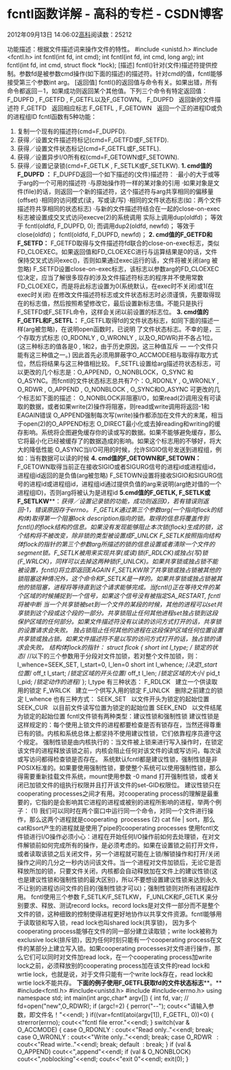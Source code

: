 
# fcntl函数详解 - 高科的专栏 - CSDN博客

2012年09月13日 14:06:02[高科](https://me.csdn.net/pbymw8iwm)阅读数：25212


功能描述：根据文件描述词来操作文件的特性。
\#include <unistd.h>
\#include <fcntl.h>
int fcntl(int fd, int cmd);
int fcntl(int fd, int cmd, long arg);
int fcntl(int fd, int cmd, struct flock *lock);
[描述]
fcntl()针对(文件)描述符提供控制。参数fd是被参数cmd操作(如下面的描述)的描述符。针对cmd的值，fcntl能够接受第三个参数int arg。
[返回值]
fcntl()的返回值与命令有关。如果出错，所有命令都返回－1，如果成功则返回某个其他值。下列三个命令有特定返回值：F_DUPFD , F_GETFD , F_GETFL以及F_GETOWN。
F_DUPFD   返回新的文件描述符
F_GETFD   返回相应标志
F_GETFL , F_GETOWN   返回一个正的进程ID或负的进程组ID
fcntl函数有5种功能：
1. 复制一个现有的描述符(cmd=F_DUPFD).
2. 获得／设置文件描述符标记(cmd=F_GETFD或F_SETFD).
3. 获得／设置文件状态标记(cmd=F_GETFL或F_SETFL).
4. 获得／设置异步I/O所有权(cmd=F_GETOWN或F_SETOWN).
5. 获得／设置记录锁(cmd=F_GETLK , F_SETLK或F_SETLKW).
**1. cmd值的F_DUPFD ：**
F_DUPFD返回一个如下描述的(文件)描述符：
·最小的大于或等于arg的一个可用的描述符
·与原始操作符一样的某对象的引用
·如果对象是文件(file)的话，则返回一个新的描述符，这个描述符与arg共享相同的偏移量(offset)
·相同的访问模式(读，写或读/写)
·相同的文件状态标志(如：两个文件描述符共享相同的状态标志)
·与新的文件描述符结合在一起的close-on-exec标志被设置成交叉式访问execve(2)的系统调用
实际上调用dup(oldfd)；
等效于
fcntl(oldfd, F_DUPFD, 0);
而调用dup2(oldfd, newfd)；
等效于
close(oldfd)；
fcntl(oldfd, F_DUPFD, newfd)；
**2. cmd值的F_GETFD和F_SETFD：**
F_GETFD取得与文件描述符fd联合的close-on-exec标志，类似FD_CLOEXEC。如果返回值和FD_CLOEXEC进行与运算结果是0的话，文件保持交叉式访问exec()，否则如果通过exec运行的话，文件将被关闭(arg 被忽略)
F_SETFD设置close-on-exec标志，该标志以参数arg的FD_CLOEXEC位决定，应当了解很多现存的涉及文件描述符标志的程序并不使用常数 FD_CLOEXEC，而是将此标志设置为0(系统默认，在exec时不关闭)或1(在exec时关闭)
在修改文件描述符标志或文件状态标志时必须谨慎，先要取得现在的标志值，然后按照希望修改它，最后设置新标志值。不能只是执行F_SETFD或F_SETFL命令，这样会关闭以前设置的标志位。
**3. cmd值的F_GETFL和F_SETFL：**
F_GETFL取得fd的文件状态标志，如同下面的描述一样(arg被忽略)，在说明open函数时，已说明
了文件状态标志。不幸的是，三个存取方式标志 (O_RDONLY , O_WRONLY , 以及O_RDWR)并不各占1位。(这三种标志的值各是0 , 1和2，由于历史原因，这三种值互斥 — 一个文件只能有这三种值之一。) 因此首先必须用屏蔽字O_ACCMODE相与取得存取方式位，然后将结果与这三种值相比较。
F_SETFL设置给arg描述符状态标志，可以更改的几个标志是：O_APPEND，O_NONBLOCK，O_SYNC 和 O_ASYNC。而fcntl的文件状态标志总共有7个：O_RDONLY , O_WRONLY , O_RDWR , O_APPEND , O_NONBLOCK , O_SYNC和O_ASYNC
可更改的几个标志如下面的描述：
O_NONBLOCK非阻塞I/O，如果read(2)调用没有可读取的数据，或者如果write(2)操作将阻塞，则read或write调用将返回-1和EAGAIN错误
O_APPEND强制每次写(write)操作都添加在文件大的末尾，相当于open(2)的O_APPEND标志
O_DIRECT最小化或去掉reading和writing的缓存影响。系统将企图避免缓存你的读或写的数据。如果不能够避免缓存，那么它将最小化已经被缓存了的数据造成的影响。如果这个标志用的不够好，将大大的降低性能
O_ASYNC当I/O可用的时候，允许SIGIO信号发送到进程组，例如：当有数据可以读的时候
**4. cmd值的F_GETOWN和F_SETOWN：**
F_GETOWN取得当前正在接收SIGIO或者SIGURG信号的进程id或进程组id，进程组id返回的是负值(arg被忽略)
F_SETOWN设置将接收SIGIO和SIGURG信号的进程id或进程组id，进程组id通过提供负值的arg来说明(arg绝对值的一个进程组ID)，否则arg将被认为是进程id
**5.****cmd值的****F_GETLK, F_SETLK或F_SETLKW****：**获得／设置记录锁的功能，成功则返回0，若有错误则返回-1，错误原因存于errno。
F_GETLK通过第三个参数arg(一个指向flock的结构体)取得第一个阻塞lock description指向的锁。取得的信息将覆盖传到fcntl()的flock结构的信息。如果没有发现能够阻止本次锁(flock)生成的锁，这个结构将不被改变，除非锁的类型被设置成F_UNLCK
F_SETLK按照指向结构体flock的指针的第三个参数arg所描述的锁的信息设置或者清除一个文件的segment锁。F_SETLK被用来实现共享(或读)锁(F_RDLCK)或独占(写)锁(F_WRLCK)，同样可以去掉这两种锁(F_UNLCK)。如果共享锁或独占锁不能被设置，fcntl()将立即返回EAGAIN
F_SETLKW除了共享锁或独占锁被其他的锁阻塞这种情况外，这个命令和F_SETLK是一样的。如果共享锁或独占锁被其他的锁阻塞，进程将等待直到这个请求能够完成。当fcntl()正在等待文件的某个区域的时候捕捉到一个信号，如果这个信号没有被指定SA_RESTART, fcntl将被中断
当一个共享锁被set到一个文件的某段的时候，其他的进程可以set共享锁到这个段或这个段的一部分。共享锁阻止任何其他进程set独占锁到这段保护区域的任何部分。如果文件描述符没有以读的访问方式打开的话，共享锁的设置请求会失败。
独占锁阻止任何其他的进程在这段保护区域任何位置设置共享锁或独占锁。如果文件描述符不是以写的访问方式打开的话，独占锁的请求会失败。
结构体flock的指针：
struct flcok
{
short int l_type; /* 锁定的状态*/
//以下的三个参数用于分段对文件加锁，若对整个文件加锁，则：l_whence=SEEK_SET, l_start=0, l_len=0
short int l_whence; /*决定l_start位置*/
off_t l_start; /*锁定区域的开头位置*/
off_t l_len; /*锁定区域的大小*/
pid_t l_pid; /*锁定动作的进程*/
};
l_type 有三种状态：
F_RDLCK   建立一个供读取用的锁定
F_WRLCK   建立一个供写入用的锁定
F_UNLCK   删除之前建立的锁定
l_whence 也有三种方式：
SEEK_SET   以文件开头为锁定的起始位置
SEEK_CUR   以目前文件读写位置为锁定的起始位置
SEEK_END   以文件结尾为锁定的起始位置
fcntl文件锁有两种类型：建议性锁和强制性锁
建议性锁是这样规定的：每个使用上锁文件的进程都要检查是否有锁存在，当然还得尊重已有的锁。内核和系统总体上都坚持不使用建议性锁，它们依靠程序员遵守这个规定。
强制性锁是由内核执行的：当文件被上锁来进行写入操作时，在锁定该文件的进程释放该锁之前，内核会阻止任何对该文件的读或写访问，每次读或写访问都得检查锁是否存在。
系统默认fcntl都是建议性锁，强制性锁是非POSIX标准的。如果要使用强制性锁，要使整个系统可以使用强制性锁，那么得需要重新挂载文件系统，mount使用参数 -0 mand 打开强制性锁，或者关闭已加锁文件的组执行权限并且打开该文件的set-GID权限位。
建议性锁只在cooperating processes之间才有用。对cooperating process的理解是最重要的，它指的是会影响其它进程的进程或被别的进程所影响的进程，举两个例子：
(1) 我们可以同时在两个窗口中运行同一个命令，对同一个文件进行操作，那么这两个进程就是cooperating  processes
(2) cat file | sort，那么cat和sort产生的进程就是使用了pipe的cooperating processes
使用fcntl文件锁进行I/O操作必须小心：进程在开始任何I/O操作前如何去处理锁，在对文件解锁前如何完成所有的操作，是必须考虑的。如果在设置锁之前打开文件，或者读取该锁之后关闭文件，另一个进程就可能在上锁/解锁操作和打开/关闭操作之间的几分之一秒内访问该文件。当一个进程对文件加锁后，无论它是否释放所加的锁，只要文件关闭，内核都会自动释放加在文件上的建议性锁(这也是建议性锁和强制性锁的最大区别)，所以不要想设置建议性锁来达到永久不让别的进程访问文件的目的(强制性锁才可以)；强制性锁则对所有进程起作用。
fcntl使用三个参数 F_SETLK/F_SETLKW， F_UNLCK和F_GETLK 来分别要求、释放、测试record locks。record locks是对文件一部分而不是整个文件的锁，这种细致的控制使得进程更好地协作以共享文件资源。fcntl能够用于读取锁和写入锁，read
 lock也叫shared lock(共享锁)， 因为多个cooperating process能够在文件的同一部分建立读取锁；write lock被称为exclusive lock(排斥锁)，因为任何时刻只能有一个cooperating process在文件的某部分上建立写入锁。如果cooperating processes对文件进行操作，那么它们可以同时对文件加read lock，在一个cooperating process加write lock之前，必须释放别的cooperating process加在该文件的read
 lock和wrtie lock，也就是说，对于文件只能有一个write lock存在，read lock和wrtie lock不能共存。
**下面的例子使用F_GETFL获取****fd的文件****状态标志****。**
\#include<fcntl.h>
\#include<unistd.h>
\#include<iostream>
\#include<errno.h>
using namespace std;
int main(int argc,char* argv[])
{
int fd, var;
//  fd=open("new",O_RDWR);
if (argc!=2)
{
perror("--");
cout<<"请输入参数，即文件名！"<<endl;
}
if((var=fcntl(atoi(argv[1]), F_GETFL, 0))<0)
{
strerror(errno);
cout<<"fcntl file error."<<endl;
}
switch(var & O_ACCMODE)
{
case O_RDONLY : cout<<"Read only.."<<endl;
break;
case O_WRONLY : cout<<"Write only.."<<endl;
break;
case O_RDWR   : cout<<"Read wirte.."<<endl;
break;
default  : break;
}
if (val & O_APPEND)
cout<<",append"<<endl;
if (val & O_NONBLOCK)
cout<<",noblocking"<<endl;
cout<<"exit 0"<<endl;
exit(0);
}


